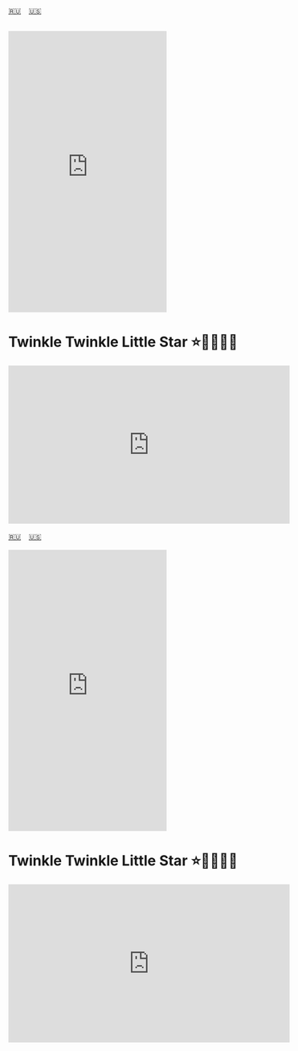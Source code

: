 <span id="ru"><a href='#ru'>🇷🇺</a> &nbsp;&nbsp;&nbsp;<a href='#en'>🇺🇸</a> &nbsp;&nbsp;&nbsp;</span><br><br>
<iframe width="315" height="560" src="https://www.youtube.com/embed/-fxeLjr_Zyg" title="Twinkle Twinkle Little Star" frameborder="0" allow="accelerometer; autoplay; clipboard-write; encrypted-media; gyroscope; picture-in-picture; web-share"allowfullscreen></iframe>



# Twinkle Twinkle Little Star ⭐🌟✨💫🌠

<iframe width="560" height="315" src="https://www.youtube.com/embed/yCjJyiqpAuU?si=1IXdbNL8WiS3S5-1" title="YouTube video player" frameborder="0" allow="accelerometer; autoplay; clipboard-write; encrypted-media; gyroscope; picture-in-picture; web-share" referrerpolicy="strict-origin-when-cross-origin" allowfullscreen></iframe><br><br>
<span id="en"><a href='#ru'>🇷🇺</a> &nbsp;&nbsp;&nbsp;<a href='#en'>🇺🇸</a> &nbsp;&nbsp;&nbsp;</span><br><br>
<iframe width="315" height="560" src="https://www.youtube.com/embed/5Asdla8-Qs4" title="Twinkle Twinkle Little Star" frameborder="0" allow="accelerometer; autoplay; clipboard-write; encrypted-media; gyroscope; picture-in-picture; web-share"allowfullscreen></iframe>



# Twinkle Twinkle Little Star ⭐🌟✨💫🌠

<iframe width="560" height="315" src="https://www.youtube.com/embed/yCjJyiqpAuU?si=1IXdbNL8WiS3S5-1" title="YouTube video player" frameborder="0" allow="accelerometer; autoplay; clipboard-write; encrypted-media; gyroscope; picture-in-picture; web-share" referrerpolicy="strict-origin-when-cross-origin" allowfullscreen></iframe><br><br>
